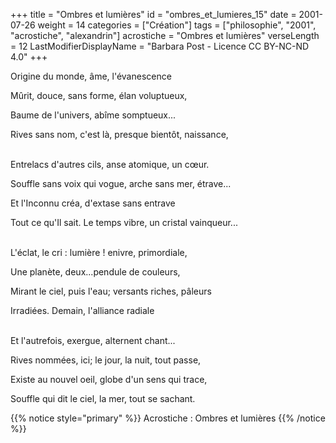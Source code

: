 +++
title = "Ombres et lumières"
id = "ombres_et_lumieres_15"
date = 2001-07-26
weight = 14
categories = ["Création"]
tags = ["philosophie", "2001", "acrostiche", "alexandrin"]
acrostiche = "Ombres et lumières"
verseLength = 12
LastModifierDisplayName = "Barbara Post - Licence CC BY-NC-ND 4.0"
+++

Origine du monde, âme, l'évanescence

Mûrit, douce, sans forme, élan voluptueux,

Baume de l'univers, abîme somptueux...

Rives sans nom, c'est là, presque bientôt, naissance,

 \
Entrelacs d'autres cils, anse atomique, un cœur.

Souffle sans voix qui vogue, arche sans mer, étrave...

Et l'Inconnu créa, d'extase sans entrave

Tout ce qu'Il sait. Le temps vibre, un cristal vainqueur...

 \
L'éclat, le cri : lumière ! enivre, primordiale,

Une planète, deux...pendule de couleurs,

Mirant le ciel, puis l'eau; versants riches, pâleurs

Irradiées. Demain, l'alliance radiale

 \
Et l'autrefois, exergue, alternent chant...

Rives nommées, ici; le jour, la nuit, tout passe,

Existe au nouvel oeil, globe d'un sens qui trace,

Souffle qui dit le ciel, la mer, tout se sachant.

{{% notice style="primary" %}}
Acrostiche : Ombres et lumières
{{% /notice %}}
